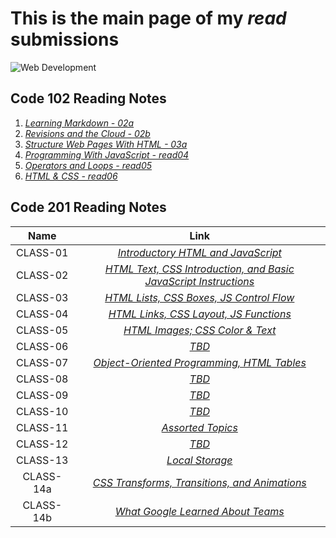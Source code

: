 # **This is the main page of my *read* submissions**

![Web Development](https://image.freepik.com/free-vector/modern-web-design-concept-with-flat-design_23-2147856748.jpg)

## Code 102 Reading Notes

1. [_Learning Markdown - 02a_](102/02a.md)
1. [_Revisions and the Cloud - 02b_](102/02b.md)
1. [_Structure Web Pages With HTML - 03a_](102/03a.md)
1. [_Programming With JavaScript - read04_](102/read04.md)
1. [_Operators and Loops - read05_](102/read05.md)
1. [_HTML & CSS - read06_](102/read06.md)

## Code 201 Reading Notes

| Name         | Link                                                                                |
|    :----:    |                                      :----:                                         |
| CLASS-01     | [_Introductory HTML and JavaScript_](201/class-01.md)                               |
| CLASS-02     | [_HTML Text, CSS Introduction, and Basic JavaScript Instructions_](201/class-02.md) |
| CLASS-03     | [_HTML Lists, CSS Boxes, JS Control Flow_](201/class-03.md)                         |
| CLASS-04     | [_HTML Links, CSS Layout, JS Functions_](class-02.md)                               |
| CLASS-05     | [_HTML Images; CSS Color & Text_](class-02.md)                                      |
| CLASS-06     | [_TBD_](201/class-02.md)                                                            |
| CLASS-07     | [_Object-Oriented Programming, HTML Tables_](201/class-07.md)                       |
| CLASS-08     | [_TBD_](201/read08.md)                                                              |
| CLASS-09     | [_TBD_](201/read09.md)                                                              |
| CLASS-10     | [_TBD_](201/read10.md)                                                              |
| CLASS-11     | [_Assorted Topics_](201/class-11.md)                                                |
| CLASS-12     | [_TBD_](201/read12.md)                                                              |
| CLASS-13     | [_Local Storage_](201/class-13.md)                                                  |
| CLASS-14a    | [_CSS Transforms, Transitions, and Animations_](201/class-14a.md)                   |
| CLASS-14b    | [_What Google Learned About Teams_](201/class-14b.md)                               |
